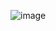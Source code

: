![image](https://github.com/jakubgrunwald/Inside-Airbnb-Data-Analysis-in-Excel-PQ/assets/159199366/ee5efdd2-1bd2-496d-8953-99c2952ab38d)


